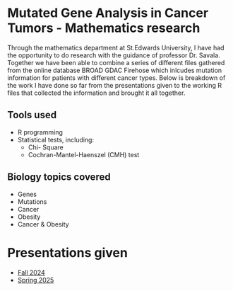 # Mutated Gene Analysis in Cancer Tumors - Mathematics research

Through the mathematics department at St.Edwards University, I have had the opportunity to do research with the guidance of  professor Dr. Savala. Together we have been able to combine a series of different files gathered from the online database BROAD GDAC Firehose which inlcudes mutation information for patients with different cancer types. Below is breakdown of the work I have done so far from the presentations given to the working R files that collected the information and brought it all together. 

## Tools used
- R programming
- Statistical tests, including:
	- Chi- Square
	- Cochran-Mantel-Haenszel (CMH) test

## Biology topics covered
- Genes
- Mutations
- Cancer
- Obesity
- Cancer & Obesity

# Presentations given
- [Fall 2024](www.google.com)
- [Spring 2025](www.google.com)
